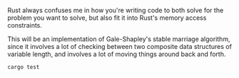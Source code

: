 Rust always confuses me in how you're writing code to both solve for the problem
you want to solve, but also fit it into Rust's memory access constraints.

This will be an implementation of Gale-Shapley's stable marriage algorithm,
since it involves a lot of checking between two composite data structures of
variable length, and involves a lot of moving things around back and forth.

```
cargo test
```
